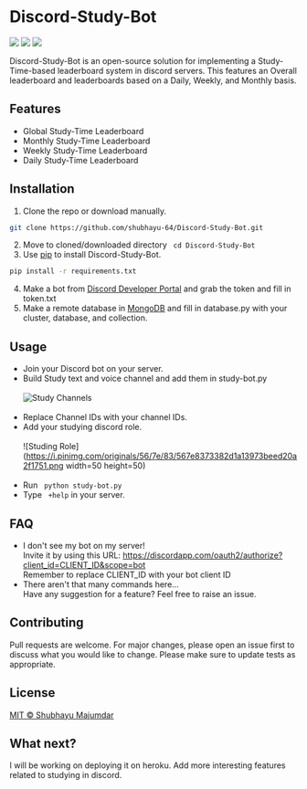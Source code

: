 # Discord-Study-Bot
<p align="left">
<a href="https://github.com/shubhayu-64/Discord-Study-Bot/blob/main/LICENSE" alt="Lisence"><img src="https://img.shields.io/github/license/shubhayu-64/Discord-Study-Bot"></a> <a href="https://github.com/shubhayu-64/Discord-Study-Bot/issues" alt="Issues"><img src="https://img.shields.io/github/issues/shubhayu-64/Discord-Study-Bot"></a> <a href="https://twitter.com/intent/follow?screen_name=shubhayu64" alt="Twiter-Follow"><img src="https://img.shields.io/twitter/url?style=social&url=https%3A%2F%2Ftwitter.com%2Fshubhayu64"></a>
</p>

Discord-Study-Bot is an open-source solution for implementing a Study-Time-based leaderboard system in discord servers. This features an Overall leaderboard and leaderboards based on a Daily, Weekly, and Monthly basis.

## Features

- Global Study-Time Leaderboard   ​
- Monthly Study-Time Leaderboard
- Weekly Study-Time Leaderboard
- Daily Study-Time Leaderboard

## Installation

1. Clone the repo or download manually.
```bash
git clone https://github.com/shubhayu-64/Discord-Study-Bot.git
``` 
2. Move to cloned/downloaded directory ``` cd Discord-Study-Bot```
3. Use [pip](https://pip.pypa.io/en/stable/) to install Discord-Study-Bot. 
```bash
pip install -r requirements.txt
```
4. Make a bot from [Discord Developer Portal](https://discord.com/developers/applications) and grab the token and fill in token.txt
5. Make a remote database in [MongoDB](https://www.mongodb.com/) and fill in database.py with your cluster, database, and collection.


## Usage

- Join your Discord bot on your server.
- Build Study text and voice channel and add them in study-bot.py<br><br>
![Study Channels](https://i.pinimg.com/originals/2d/b7/43/2db74372de4cbc31f22e5515bfca06e0.png)<br><br>
- Replace Channel IDs with your channel IDs.
- Add your studying discord role.<br><br>
![Studing Role](https://i.pinimg.com/originals/56/7e/83/567e8373382d1a13973beed20a2f1751.png width=50 height=50)<br><br>
- Run ``` python study-bot.py```
- Type ``` +help``` in your server.

## FAQ

* I don't see my bot on my server!<br>
     Invite it by using this URL: https://discordapp.com/oauth2/authorize?client_id=CLIENT_ID&scope=bot<br>
     Remember to replace CLIENT_ID with your bot client ID
* There aren't that many commands here...<br>
      Have any suggestion for a feature? Feel free to raise an issue.

## Contributing
Pull requests are welcome. For major changes, please open an issue first to discuss what you would like to change.
Please make sure to update tests as appropriate.

## License
[MIT © Shubhayu Majumdar](https://github.com/shubhayu-64/Discord-Study-Bot/blob/main/LICENSE/)

## What next?
I will be working on deploying it on heroku. Add more interesting features related to studying in discord. 

